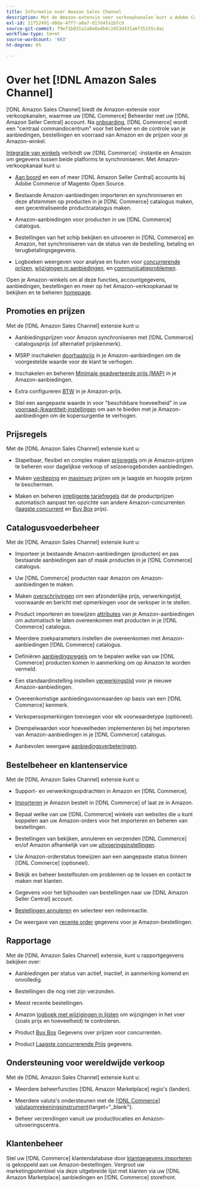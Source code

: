 ```yaml
---
title: Informatie over Amazon Sales Channel
description: Met de Amazon-extensie voor verkoopkanalen kunt u Adobe Commerce of Magento Open Source naadloos integreren met uw Amazon Seller Central-account.
exl-id: 11752491-d0da-4ff7-a0a7-d17d4fa1bfc9
source-git-commit: f9ef1b031a1a8a8a4b6c2453d431a6f35155c4ac
workflow-type: tm+mt
source-wordcount: '663'
ht-degree: 0%

---
```


# Over het [!DNL Amazon Sales Channel]

[!DNL Amazon Sales Channel] biedt de Amazon-extensie voor verkoopkanalen, waarmee uw [!DNL Commerce] Beheerder met uw [!DNL Amazon Seller Central] account. Na [onboarding](./amazon-onboarding-home.md), [!DNL Commerce] wordt een &quot;centraal commandocentrum&quot; voor het beheer en de controle van je aanbiedingen, bestellingen en voorraad van Amazon en de prijzen voor je Amazon-winkel.

[Integratie van winkels](./store-integration.md) verbindt uw [!DNL Commerce] -instantie en Amazon om gegevens tussen beide platforms te synchroniseren. Met Amazon-verkoopkanaal kunt u:

- [Aan boord](./amazon-onboarding-home.md) en een of meer [!DNL Amazon Seller Central] accounts bij Adobe Commerce of Magento Open Source.

- Bestaande Amazon-aanbiedingen importeren en synchroniseren en deze afstemmen op producten in je [!DNL Commerce] catalogus maken, een gecentraliseerde productcatalogus maken.

- Amazon-aanbiedingen voor producten in uw [!DNL Commerce] catalogus.

- Bestellingen van het schip bekijken en uitvoeren in [!DNL Commerce] en Amazon, het synchroniseren van de status van de bestelling, betaling en terugbetalingsgegevens.

- Logboeken weergeven voor analyse en fouten voor [concurrerende prijzen](./competitive-price-analysis.md), [wijzigingen in aanbiedingen](./listing-changes-log.md), en [communicatieproblemen](./communication-errors-log.md).

Open je Amazon-winkels om al deze functies, accountgegevens, aanbiedingen, bestellingen en meer op het Amazon-verkoopkanaal te bekijken en te beheren [homepage](./amazon-sales-channel-home.md).

## Promoties en prijzen

Met de [!DNL Amazon Sales Channel] extensie kunt u:

- Aanbiedingsprijzen voor Amazon synchroniseren met [!DNL Commerce] catalogusprijs (of alternatief prijskenmerk).

- MSRP inschakelen [doorhaalprijs](./listing-price.md#configure-listing-price-settings) in je Amazon-aanbiedingen om de voorgestelde waarde voor de klant te verhogen.

- Inschakelen en beheren [Minimale geadverteerde prijs (MAP)](./listing-price.md#configure-listing-price-settings) in je Amazon-aanbiedingen.

- Extra configureren [BTW](./listing-price.md#configure-listing-price-settings) in je Amazon-prijs.

- Stel een aangepaste waarde in voor &quot;beschikbare hoeveelheid&quot; in uw [voorraad-/kwantiteit-instellingen](./stock-quantity.md#configure-stock--quantity-settings) om aan te bieden met je Amazon-aanbiedingen om de kopersurgentie te verhogen.

## Prijsregels

Met de [!DNL Amazon Sales Channel] extensie kunt u:

- Stapelbaar, flexibel en complex maken [prijsregels](./pricing-products.md) om je Amazon-prijzen te beheren voor dagelijkse verkoop of seizoensgebonden aanbiedingen.

- Maken [verdieping](./floor-price.md) en [maximum](./optional-ceiling-price.md) prijzen om je laagste en hoogste prijzen te beschermen.

- Maken en beheren [intelligente tariefregels](./intelligent-repricing-rules.md) dat de productprijzen automatisch aanpast ten opzichte van andere Amazon-concurrenten ([laagste concurrent](./lowest-competitor-pricing.md) en [Buy Box](./buy-box-competitor-pricing.md) prijs).

## Catalogusvoederbeheer

Met de [!DNL Amazon Sales Channel] extensie kunt u:

- Importeer je bestaande Amazon-aanbiedingen (producten) en pas bestaande aanbiedingen aan of maak producten in je [!DNL Commerce] catalogus.

- Uw [!DNL Commerce] producten naar Amazon om Amazon-aanbiedingen te maken.

- Maken [overschrijvingen](./creating-editing-overrides.md) om een afzonderlijke prijs, verwerkingstijd, voorwaarde en bericht met opmerkingen voor de verkoper in te stellen.

- Product importeren en toewijzen [attributes](./attributes-view.md) van je Amazon-aanbiedingen om automatisch te laten overeenkomen met producten in je [!DNL Commerce] catalogus.

- Meerdere zoekparameters instellen die overeenkomen met Amazon-aanbiedingen [!DNL Commerce] catalogus.

- Definiëren [aanbiedingsregels](./listing-rules.md) om te bepalen welke van uw [!DNL Commerce] producten komen in aanmerking om op Amazon te worden vermeld.

- Een standaardinstelling instellen [verwerkingstijd](./product-listing-actions.md) voor je nieuwe Amazon-aanbiedingen.

- Overeenkomstige aanbiedingsvoorwaarden op basis van een [!DNL Commerce] kenmerk.

- Verkopersopmerkingen toevoegen voor elk voorwaardetype (optioneel).

- Drempelwaarden voor hoeveelheden implementeren bij het importeren van Amazon-aanbiedingen in je [!DNL Commerce] catalogus.

- Aanbevolen weergave [aanbiedingsverbeteringen](./listing-improvements.md).

## Bestelbeheer en klantenservice

Met de [!DNL Amazon Sales Channel] extensie kunt u:

- Support- en verwerkingsopdrachten in Amazon en [!DNL Commerce].

- [Importeren](./order-settings.md#configure-order-settings) je Amazon bestelt in [!DNL Commerce] of laat ze in Amazon.

- Bepaal welke van uw [!DNL Commerce] winkels van websites die u kunt koppelen aan uw Amazon-orders voor het importeren en beheren van bestellingen.

- Bestellingen van bekijken, annuleren en verzenden [!DNL Commerce] en/of Amazon afhankelijk van uw [uitvoeringsinstellingen](./fulfilled-by.md).

- Uw Amazon-orderstatus toewijzen aan een aangepaste status binnen [!DNL Commerce] (optioneel).

- Bekijk en beheer bestelfouten om problemen op te lossen en contact te maken met klanten.

- Gegevens voor het bijhouden van bestellingen naar uw [!DNL Amazon Seller Central] account.

- [Bestellingen annuleren](./cancel-unshipped-order.md) en selecteer een redenreactie.

- De weergave van [recente order](./amazon-store-dashboard.md) gegevens voor je Amazon-bestellingen.

## Rapportage

Met de [!DNL Amazon Sales Channel] extensie, kunt u rapportgegevens bekijken over:

- Aanbiedingen per status van actief, inactief, in aanmerking komend en onvolledig.

- Bestellingen die nog niet zijn verzonden.

- Meest recente bestellingen.

- Amazon [logboek met wijzigingen in lijsten](./listing-changes-log.md) om wijzigingen in het voer (zoals prijs en hoeveelheid) te controleren.

- Product [Buy Box](./buy-box-competitor-pricing.md) Gegevens over prijzen voor concurrenten.

- Product [Laagste concurrerende Prijs](./lowest-competitor-pricing.md) gegevens.

## Ondersteuning voor wereldwijde verkoop

Met de [!DNL Amazon Sales Channel] extensie kunt u:

- Meerdere beheerfuncties [!DNL Amazon Marketplace] regio&#39;s (landen).

- Meerdere valuta&#39;s ondersteunen met de [[!DNL Commerce] valutaomrekeningsinstrument](https://docs.magento.com/user-guide/stores/currency-configuration.html){target="_blank"}.

- Beheer verzendingen vanuit uw productlocaties en Amazon-uitvoeringscentra.

## Klantenbeheer

Stel uw [!DNL Commerce] klantendatabase door [klantgegevens importeren](./order-settings.md#configure-order-settings) is gekoppeld aan uw Amazon-bestellingen. Vergroot uw marketingpotentieel via deze uitgebreide lijst met klanten via uw [!DNL Amazon Marketplace] aanbiedingen en [!DNL Commerce] storefront.
